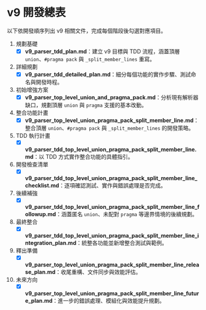 # v9 開發總表

以下依開發順序列出 v9 相關文件，完成每個階段後勾選對應項目。

1. 規劃基礎
   - [x] **v9_parser_tdd_plan.md**：建立 v9 目標與 TDD 流程，涵蓋頂層 `union`、`#pragma pack` 與 `_split_member_lines` 重寫。
2. 詳細規劃
   - [x] **v9_parser_tdd_detailed_plan.md**：細分每個功能的實作步驟、測試命名與開發時程。
3. 初始增強方案
   - [x] **v9_parser_top_level_union_and_pragma_pack.md**：分析現有解析器缺口，規劃頂層 `union` 與 `pragma` 支援的基本改動。
4. 整合功能計畫
   - [x] **v9_parser_top_level_union_pragma_pack_split_member_line.md**：整合頂層 `union`、`#pragma pack` 與 `_split_member_lines` 的開發策略。
5. TDD 執行計畫
   - [x] **v9_parser_tdd_top_level_union_pragma_pack_split_member_line.md**：以 TDD 方式實作整合功能的具體指引。
6. 開發檢查清單
   - [x] **v9_parser_tdd_top_level_union_pragma_pack_split_member_line_checklist.md**：逐項確認測試、實作與錯誤處理是否完成。
7. 後續補強
   - [x] **v9_parser_tdd_top_level_union_pragma_pack_split_member_line_followup.md**：涵蓋匿名 `union`、未配對 `pragma` 等邊界情境的後續規劃。
8. 最終整合
   - [x] **v9_parser_tdd_top_level_union_pragma_pack_split_member_line_integration_plan.md**：統整各功能並新增整合測試與範例。
9. 釋出準備
   - [x] **v9_parser_top_level_union_pragma_pack_split_member_line_release_plan.md**：收尾重構、文件同步與效能評估。
10. 未來方向
    - [x] **v9_parser_top_level_union_pragma_pack_split_member_line_future_plan.md**：進一步的錯誤處理、模組化與效能提升規劃。

